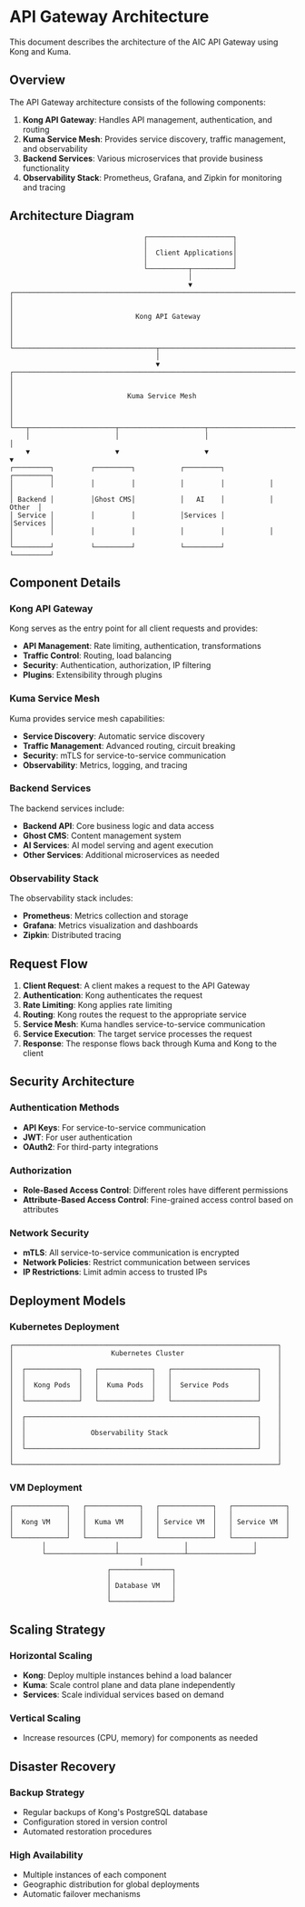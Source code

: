 # API Gateway Architecture

This document describes the architecture of the AIC API Gateway using Kong and Kuma.

## Overview

The API Gateway architecture consists of the following components:

1. **Kong API Gateway**: Handles API management, authentication, and routing
2. **Kuma Service Mesh**: Provides service discovery, traffic management, and observability
3. **Backend Services**: Various microservices that provide business functionality
4. **Observability Stack**: Prometheus, Grafana, and Zipkin for monitoring and tracing

## Architecture Diagram

```
                                 ┌─────────────────────┐
                                 │                     │
                                 │  Client Applications│
                                 │                     │
                                 └──────────┬──────────┘
                                            │
                                            ▼
┌─────────────────────────────────────────────────────────────────────────┐
│                                                                         │
│                              Kong API Gateway                           │
│                                                                         │
└───────────────────────────────────┬─────────────────────────────────────┘
                                    │
                                    ▼
┌─────────────────────────────────────────────────────────────────────────┐
│                                                                         │
│                            Kuma Service Mesh                            │
│                                                                         │
└───┬─────────────────────┬─────────────────────┬─────────────────────┬───┘
    │                     │                     │                     │
    ▼                     ▼                     ▼                     ▼
┌─────────┐         ┌─────────┐           ┌─────────┐           ┌─────────┐
│         │         │         │           │         │           │         │
│ Backend │         │Ghost CMS│           │   AI    │           │  Other  │
│ Service │         │         │           │Services │           │Services │
│         │         │         │           │         │           │         │
└─────────┘         └─────────┘           └─────────┘           └─────────┘
```

## Component Details

### Kong API Gateway

Kong serves as the entry point for all client requests and provides:

- **API Management**: Rate limiting, authentication, transformations
- **Traffic Control**: Routing, load balancing
- **Security**: Authentication, authorization, IP filtering
- **Plugins**: Extensibility through plugins

### Kuma Service Mesh

Kuma provides service mesh capabilities:

- **Service Discovery**: Automatic service discovery
- **Traffic Management**: Advanced routing, circuit breaking
- **Security**: mTLS for service-to-service communication
- **Observability**: Metrics, logging, and tracing

### Backend Services

The backend services include:

- **Backend API**: Core business logic and data access
- **Ghost CMS**: Content management system
- **AI Services**: AI model serving and agent execution
- **Other Services**: Additional microservices as needed

### Observability Stack

The observability stack includes:

- **Prometheus**: Metrics collection and storage
- **Grafana**: Metrics visualization and dashboards
- **Zipkin**: Distributed tracing

## Request Flow

1. **Client Request**: A client makes a request to the API Gateway
2. **Authentication**: Kong authenticates the request
3. **Rate Limiting**: Kong applies rate limiting
4. **Routing**: Kong routes the request to the appropriate service
5. **Service Mesh**: Kuma handles service-to-service communication
6. **Service Execution**: The target service processes the request
7. **Response**: The response flows back through Kuma and Kong to the client

## Security Architecture

### Authentication Methods

- **API Keys**: For service-to-service communication
- **JWT**: For user authentication
- **OAuth2**: For third-party integrations

### Authorization

- **Role-Based Access Control**: Different roles have different permissions
- **Attribute-Based Access Control**: Fine-grained access control based on attributes

### Network Security

- **mTLS**: All service-to-service communication is encrypted
- **Network Policies**: Restrict communication between services
- **IP Restrictions**: Limit admin access to trusted IPs

## Deployment Models

### Kubernetes Deployment

```
┌─────────────────────────────────────────────────────────────────┐
│                        Kubernetes Cluster                       │
│                                                                 │
│  ┌─────────────┐   ┌─────────────┐   ┌─────────────────────┐    │
│  │             │   │             │   │                     │    │
│  │  Kong Pods  │   │  Kuma Pods  │   │  Service Pods       │    │
│  │             │   │             │   │                     │    │
│  └─────────────┘   └─────────────┘   └─────────────────────┘    │
│                                                                 │
│  ┌─────────────────────────────────────────────────────────┐    │
│  │                                                         │    │
│  │                Observability Stack                      │    │
│  │                                                         │    │
│  └─────────────────────────────────────────────────────────┘    │
│                                                                 │
└─────────────────────────────────────────────────────────────────┘
```

### VM Deployment

```
┌─────────────┐   ┌─────────────┐   ┌─────────────┐   ┌─────────────┐
│             │   │             │   │             │   │             │
│  Kong VM    │   │  Kuma VM    │   │ Service VM  │   │ Service VM  │
│             │   │             │   │             │   │             │
└─────────────┘   └─────────────┘   └─────────────┘   └─────────────┘
        │                 │                │                │
        └─────────────────┴────────────────┴────────────────┘
                                │
                        ┌───────────────┐
                        │               │
                        │ Database VM   │
                        │               │
                        └───────────────┘
```

## Scaling Strategy

### Horizontal Scaling

- **Kong**: Deploy multiple instances behind a load balancer
- **Kuma**: Scale control plane and data plane independently
- **Services**: Scale individual services based on demand

### Vertical Scaling

- Increase resources (CPU, memory) for components as needed

## Disaster Recovery

### Backup Strategy

- Regular backups of Kong's PostgreSQL database
- Configuration stored in version control
- Automated restoration procedures

### High Availability

- Multiple instances of each component
- Geographic distribution for global deployments
- Automatic failover mechanisms
